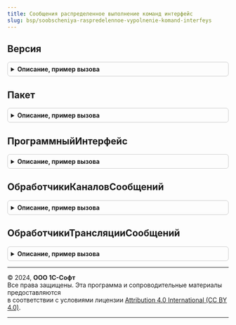 ```yaml
---
title: Сообщения распределенное выполнение команд интерфейс
slug: bsp/soobscheniya-raspredelennoe-vypolnenie-komand-interfeys
---
```



## Версия
<details style="margin: 1em 0; padding: 0.5em; border: 1px solid #ccc; border-radius: 6px;">

<summary style="font-weight: bold; cursor: pointer;">Описание, пример вызова</summary>

```bsl

// Возвращает номер текущей версии программного интерфейса.
// @skip-warning ПустойМетод - особенность реализации.
//
// Возвращаемое значение:
//   Строка   - Номер версии интерфейса
//
Функция Версия() Экспорт
```

Пример вызова
```bsl
Результат = СообщенияРаспределенноеВыполнениеКомандИнтерфейс.Версия() 
```
</details>

## Пакет
<details style="margin: 1em 0; padding: 0.5em; border: 1px solid #ccc; border-radius: 6px;">

<summary style="font-weight: bold; cursor: pointer;">Описание, пример вызова</summary>

```bsl

// Возвращает пространство имен текущей (используемой вызывающим кодом) версии интерфейса сообщений.
// @skip-warning ПустойМетод - особенность реализации.
//
// Возвращаемое значение:
//   Строка   - Пространство имен интерфейса
//
Функция Пакет() Экспорт
```

Пример вызова
```bsl
Результат = СообщенияРаспределенноеВыполнениеКомандИнтерфейс.Пакет() 
```
</details>

## ПрограммныйИнтерфейс
<details style="margin: 1em 0; padding: 0.5em; border: 1px solid #ccc; border-radius: 6px;">

<summary style="font-weight: bold; cursor: pointer;">Описание, пример вызова</summary>

```bsl

// Возвращает название программного интерфейса сообщений.
// @skip-warning ПустойМетод - особенность реализации.
//
// Возвращаемое значение:
//   Строка   - Имя интерфейса
//
Функция ПрограммныйИнтерфейс() Экспорт
```

Пример вызова
```bsl
Результат = СообщенияРаспределенноеВыполнениеКомандИнтерфейс.ПрограммныйИнтерфейс() 
```
</details>

## ОбработчикиКаналовСообщений
<details style="margin: 1em 0; padding: 0.5em; border: 1px solid #ccc; border-radius: 6px;">

<summary style="font-weight: bold; cursor: pointer;">Описание, пример вызова</summary>

```bsl

// Выполняет регистрацию обработчиков сообщений в качестве обработчиков каналов обмена сообщениями.
// @skip-warning ПустойМетод - особенность реализации.
//
// Параметры:
//	МассивОбработчиков - Массив - Обработчики каналов.
//
Процедура ОбработчикиКаналовСообщений(МассивОбработчиков) Экспорт
```

Пример вызова
```bsl
СообщенияРаспределенноеВыполнениеКомандИнтерфейс.ОбработчикиКаналовСообщений(МассивОбработчиков) 
```
</details>

## ОбработчикиТрансляцииСообщений
<details style="margin: 1em 0; padding: 0.5em; border: 1px solid #ccc; border-radius: 6px;">

<summary style="font-weight: bold; cursor: pointer;">Описание, пример вызова</summary>

```bsl

// Выполняет регистрацию обработчиков трансляции сообщений.
// @skip-warning ПустойМетод - особенность реализации.
//
// Параметры:
//	МассивОбработчиков - Массив - Обработчики каналов.
//
Процедура ОбработчикиТрансляцииСообщений(МассивОбработчиков) Экспорт
```

Пример вызова
```bsl
СообщенияРаспределенноеВыполнениеКомандИнтерфейс.ОбработчикиТрансляцииСообщений(МассивОбработчиков) 
```
</details>

---

© 2024, **ООО 1С-Софт**  
Все права защищены. Эта программа и сопроводительные материалы предоставляются  
в соответствии с условиями лицензии [Attribution 4.0 International (CC BY 4.0)](https://creativecommons.org/licenses/by/4.0/legalcode).

---
